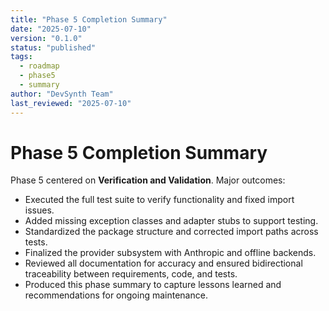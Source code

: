 ```yaml
---
title: "Phase 5 Completion Summary"
date: "2025-07-10"
version: "0.1.0"
status: "published"
tags:
  - roadmap
  - phase5
  - summary
author: "DevSynth Team"
last_reviewed: "2025-07-10"
---
```


# Phase 5 Completion Summary

Phase 5 centered on **Verification and Validation**. Major outcomes:

- Executed the full test suite to verify functionality and fixed import issues.
- Added missing exception classes and adapter stubs to support testing.
- Standardized the package structure and corrected import paths across tests.
- Finalized the provider subsystem with Anthropic and offline backends.
- Reviewed all documentation for accuracy and ensured bidirectional traceability between requirements, code, and tests.
- Produced this phase summary to capture lessons learned and recommendations for ongoing maintenance.
